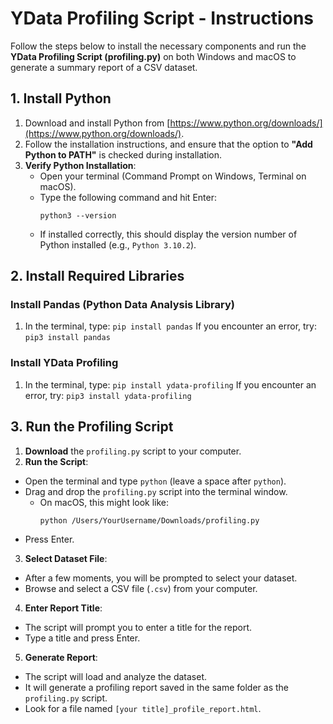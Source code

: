 # YData Profiling Script - Instructions

Follow the steps below to install the necessary components and run the **YData Profiling Script (profiling.py)** on both Windows and macOS to generate a summary report of a CSV dataset.

## 1. Install Python

1. Download and install Python from [https://www.python.org/downloads/](https://www.python.org/downloads/).  
2. Follow the installation instructions, and ensure that the option to **"Add Python to PATH"** is checked during installation.  
3. **Verify Python Installation**:
   - Open your terminal (Command Prompt on Windows, Terminal on macOS).
   - Type the following command and hit Enter:
     ```
     python3 --version
     ```
   - If installed correctly, this should display the version number of Python installed (e.g., `Python 3.10.2`).

## 2. Install Required Libraries

### Install Pandas (Python Data Analysis Library)

1. In the terminal, type: ``` pip install pandas ```
         If you encounter an error, try: ``` pip3 install pandas ```

### Install YData Profiling

1. In the terminal, type: ``` pip install ydata-profiling ```
         If you encounter an error, try: ``` pip3 install ydata-profiling ```

   
## 3. Run the Profiling Script

1. **Download** the `profiling.py` script to your computer.
2. **Run the Script**:
- Open the terminal and type `python` (leave a space after `python`).
- Drag and drop the `profiling.py` script into the terminal window.
  - On macOS, this might look like:
    ```
    python /Users/YourUsername/Downloads/profiling.py
    ```
- Press Enter.

3. **Select Dataset File**: 
- After a few moments, you will be prompted to select your dataset.
- Browse and select a CSV file (`.csv`) from your computer.

4. **Enter Report Title**: 
- The script will prompt you to enter a title for the report.
- Type a title and press Enter.

5. **Generate Report**: 
- The script will load and analyze the dataset.
- It will generate a profiling report saved in the same folder as the `profiling.py` script.
- Look for a file named `[your title]_profile_report.html`.
